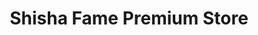 ---
title: "Shisha Fame Premium Store"
url: /aachen/shisha-fame-premium-store/
shop: Wasserpfeife
---